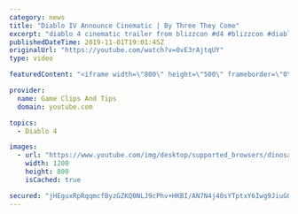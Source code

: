```yaml
---
category: news
title: "Diablo IV Announce Cinematic | By Three They Come"
excerpt: "diablo 4 cinematic trailer from blizzcon #d4 #blizzcon #diablo."
publishedDateTime: 2019-11-01T19:01:45Z
originalUrl: "https://youtube.com/watch?v=0vE3rAjtqUY"
type: video

featuredContent: "<iframe width=\"800\" height=\"500\" frameborder=\"0\" src=\"https://www.youtube.com/embed/0vE3rAjtqUY\" allow=\"accelerometer; autoplay; encrypted-media; gyroscope; picture-in-picture\" allowfullscreen></iframe>"

provider:
  name: Game Clips And Tips
  domain: youtube.com

topics:
  - Diablo 4

images:
  - url: "https://www.youtube.com/img/desktop/supported_browsers/dinosaur.png"
    width: 1200
    height: 800
    isCached: true

secured: "jHEguxRpRqqmcfByzGZKQ0NLJ9cPhv+HKBI/AN7N4j40sYTptxY6Iwg9JiuGOb2Ol8+U8l087FZZGqExRQ1kp2pmu1dW5gLwSDK9KjxS2RzPLUKZKGNQ51wHJPmRVqVdHfMKNW5nkqqUW9Suq2TYCjOdQO7BWSsFiwm4M29Wnm58iQ8ocDLptXQG0GBLqTPq0sa2k+aEvsXsY4Da8MO0OxjWXQEnncWNfXpW7hKOX5fPh9GotS/LMmjYaS3L90pzyerweY1zJ72eo4B9g2nO9Fsx/p/t71OC4CoA7wNZWJRcZv1why+bqjee1h9F9f1Ws9uS+Cx7ClKVk2r3gxnEX1ow+XoCy9B92IteAemkOtWVCIZuw07KFG1Bf3+C6PbD+hDYQXZpbNFxc6oRQaPUlw==;shjjOqwfK2NcgT9E+j7h0w=="
---
```



